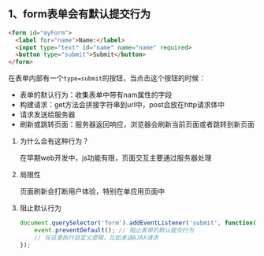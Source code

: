## 1、form表单会有默认提交行为

```html
<form id="myForm">
  <label for="name">Name:</label>
  <input type="text" id="name" name="name" required>
  <button type="submit">Submit</button>
</form>
```

在表单内部有一个`type=submit`的按钮，当点击这个按钮的时候：

- 表单的默认行为：收集表单中带有nam属性的字段
- 构建请求：get方法会拼接字符串到url中，post会放在http请求体中
- 请求发送给服务器
- 刷新或跳转页面：服务器返回响应，浏览器会刷新当前页面或者跳转到新页面

1. 为什么会有这种行为？

   在早期web开发中，js功能有限，页面交互主要通过服务器处理

2. 局限性

   页面刷新会打断用户体验，特别在单应用页面中

3. 阻止默认行为

   ```js
   document.querySelector('form').addEventListener('submit', function(event) {
       event.preventDefault(); // 阻止表单的默认提交行为
       // 在这里执行自定义逻辑，比如发送AJAX请求
   });
   ```